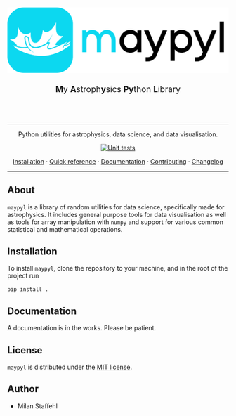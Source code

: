 <h1 align="center">
    <picture>
      <source media="(prefers-color-scheme: dark)" srcset="./docs/resources/header_dark.png">
      <source media="(prefers-color-scheme: light)" srcset="./docs/resources/header_light.png">
      <img alt="maypyl logo" src="./docs/resources/header_light.png" width="1000px">
    </picture>
</h1>
<div align="center">
  <p style="font-size:14pt">
    <b>M</b>y <b>A</b>stroph<b>y</b>sics <b>Py</b>thon <b>L</b>ibrary
  </p>
  <br />
  <br />
</div>

<hr />

<div align="center">

  Python utilities for astrophysics, data science, and data visualisation.

</div>
<div align="center">

[![Unit tests](https://github.com/MilanStaffehl/maypyl/actions/workflows/unit_tests.yaml/badge.svg)](https://github.com/MilanStaffehl/maypyl/actions/workflows/unit_tests.yaml)

</div>
<div align="center">
  <a href="#">Installation</a>
  ·
  <a href="#">Quick reference</a>
  ·
  <a href="#">Documentation</a>
  ·
  <a href="./CONTRIBUTING.md">Contributing</a>
  ·
  <a href="./CHANGELOG.md">Changelog</a>
</div>


<hr />

## About

`maypyl` is a library of random utilities for data science, specifically made for astrophysics. It includes general purpose tools for data visualisation as well as tools for array manipulation with `numpy` and support for various common statistical and mathematical operations.

## Installation

To install `maypyl`, clone the repository to your machine, and in the root of the project run

```shell
pip install .
```

## Documentation

A documentation is in the works. Please be patient.

## License

`maypyl` is distributed under the [MIT license](.\LICENSE).

## Author

- Milan Staffehl
